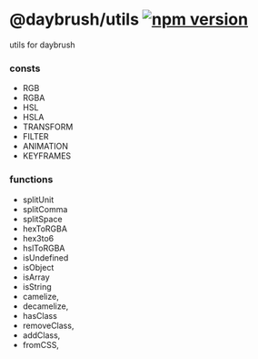 # @daybrush/utils  [![npm version](https://badge.fury.io/js/%40daybrush%2Futils.svg)](https://badge.fury.io/js/%40daybrush%2Futils)


utils for daybrush

### consts
* RGB
* RGBA
* HSL
* HSLA
* TRANSFORM
* FILTER
* ANIMATION
* KEYFRAMES

### functions
* splitUnit
* splitComma
* splitSpace
* hexToRGBA
* hex3to6
* hslToRGBA
* isUndefined
* isObject
* isArray
* isString
* camelize,
* decamelize,
* hasClass
* removeClass,
* addClass,
* fromCSS,